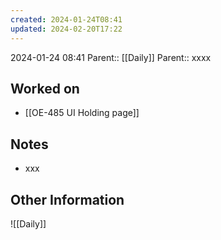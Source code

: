 ```yaml
---
created: 2024-01-24T08:41
updated: 2024-02-20T17:22
---
```

2024-01-24 08:41
Parent:: [[Daily]] 
Parent:: xxxx
## Worked on

- [[OE-485 UI Holding page]]

## Notes

- xxx

## Other Information

![[Daily]]
